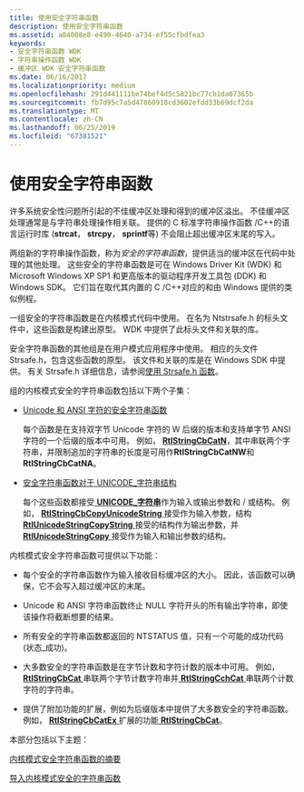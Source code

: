 ```yaml
---
title: 使用安全字符串函数
description: 使用安全字符串函数
ms.assetid: a84008e8-e490-4640-a734-ef55cfbdfea3
keywords:
- 安全字符串函数 WDK
- 字符串操作函数 WDK
- 缓冲区 WDK 安全字符串函数
ms.date: 06/16/2017
ms.localizationpriority: medium
ms.openlocfilehash: 291d441111be74bef4d5c5821bc77cb1da07365b
ms.sourcegitcommit: fb7d95c7a5d47860918cd3602efdd33b69dcf2da
ms.translationtype: MT
ms.contentlocale: zh-CN
ms.lasthandoff: 06/25/2019
ms.locfileid: "67381521"
---
```

# <a name="using-safe-string-functions"></a>使用安全字符串函数





许多系统安全性问题所引起的不佳缓冲区处理和得到的缓冲区溢出。 不佳缓冲区处理通常是与字符串处理操作相关联。 提供的 C 标准字符串操作函数 /C++的语言运行时库 (**strcat**， **strcpy**， **sprintf**等) 不会阻止超出缓冲区末尾的写入。

两组新的字符串操作函数，称为*安全的字符串函数*，提供适当的缓冲区在代码中处理的其他处理。 这些安全的字符串函数是可在 Windows Driver Kit (WDK) 和 Microsoft Windows XP SP1 和更高版本的驱动程序开发工具包 (DDK) 和 Windows SDK。 它们旨在取代其内置的 C /C++对应的和由 Windows 提供的类似例程。

一组安全的字符串函数是在内核模式代码中使用。 在名为 Ntstrsafe.h 的标头文件中，这些函数是构建出原型。 WDK 中提供了此标头文件和关联的库。

安全字符串函数的其他组是在用户模式应用程序中使用。 相应的头文件 Strsafe.h，包含这些函数的原型。 该文件和关联的库是在 Windows SDK 中提供。 有关 Strsafe.h 详细信息，请参阅[使用 Strsafe.h 函数](https://go.microsoft.com/fwlink/p/?linkid=165522)。

组的内核模式安全的字符串函数包括以下两个子集：

-   [Unicode 和 ANSI 字符的安全字符串函数](https://docs.microsoft.com/windows-hardware/drivers/ddi/content/index)

    每个函数是在支持双字节 Unicode 字符的 W 后缀的版本和支持单字节 ANSI 字符的一个后缀的版本中可用。 例如， [ **RtlStringCbCatN**](https://docs.microsoft.com/windows-hardware/drivers/ddi/content/ntstrsafe/nf-ntstrsafe-rtlstringcbcatna)，其中串联两个字符串，并限制追加的字符串的长度是可用作**RtlStringCbCatNW**和**RtlStringCbCatNA**。

-   [安全字符串函数对于 UNICODE\_字符串结构](https://docs.microsoft.com/windows-hardware/drivers/ddi/content/index)

    每个这些函数都接受[ **UNICODE\_字符串**](https://docs.microsoft.com/windows-hardware/drivers/ddi/content/wudfwdm/ns-wudfwdm-_unicode_string)作为输入或输出参数和 / 或结构。 例如， [ **RtlStringCbCopyUnicodeString** ](https://docs.microsoft.com/windows-hardware/drivers/ddi/content/ntstrsafe/nf-ntstrsafe-rtlstringcbcopyunicodestring)接受作为输入参数，结构[ **RtlUnicodeStringCopyString** ](https://docs.microsoft.com/windows-hardware/drivers/ddi/content/ntstrsafe/nf-ntstrsafe-rtlunicodestringcopystring)接受的结构作为输出参数，并[ **RtlUnicodeStringCopy** ](https://docs.microsoft.com/windows-hardware/drivers/ddi/content/ntstrsafe/nf-ntstrsafe-rtlunicodestringcopy)接受作为输入和输出参数的结构。

内核模式安全字符串函数可提供以下功能：

-   每个安全的字符串函数作为输入接收目标缓冲区的大小。 因此，该函数可以确保，它不会写入超过缓冲区的末尾。

-   Unicode 和 ANSI 字符串函数终止 NULL 字符开头的所有输出字符串，即使该操作将截断想要的结果。

-   所有安全的字符串函数都返回的 NTSTATUS 值，只有一个可能的成功代码 (状态\_成功)。

-   大多数安全的字符串函数是在字节计数和字符计数的版本中可用。 例如， [ **RtlStringCbCat** ](https://docs.microsoft.com/windows-hardware/drivers/ddi/content/ntstrsafe/nf-ntstrsafe-rtlstringcbcata)串联两个字节计数字符串并[ **RtlStringCchCat** ](https://docs.microsoft.com/windows-hardware/drivers/ddi/content/ntstrsafe/nf-ntstrsafe-rtlstringcchcata)串联两个计数字符的字符串。

-   提供了附加功能的扩展，例如为后缀版本中提供了大多数安全的字符串函数。 例如， [ **RtlStringCbCatEx** ](https://docs.microsoft.com/windows-hardware/drivers/ddi/content/ntstrsafe/nf-ntstrsafe-rtlstringcbcatexa)扩展的功能[ **RtlStringCbCat**](https://docs.microsoft.com/windows-hardware/drivers/ddi/content/ntstrsafe/nf-ntstrsafe-rtlstringcbcata)。

本部分包括以下主题：

[内核模式安全字符串函数的摘要](summary-of-kernel-mode-safe-string-functions.md)

[导入内核模式安全的字符串函数](importing-kernel-mode-safe-string-functions.md)

 

 




